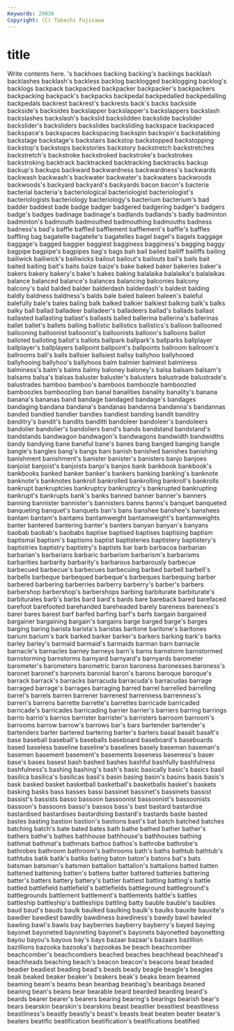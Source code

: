 ```yaml
---
Keywords: 29036 
Copyright: (C) Takeshi Fujisawa
---
```


# title

Write contents here.
's backhoes
backing backing's backings backlash backlashes backlash's backless backlog backlogged backlogging
backlog's backlogs backpack backpacked backpacker backpacker's backpackers backpacking backpack's backpacks
backpedal backpedalled backpedalling backpedals backrest backrest's backrests back's backs backside
backside's backsides backslapper backslapper's backslappers backslash backslashes backslash's backslid backslidden
backslide backslider backslider's backsliders backslides backsliding backspace backspaced backspace's backspaces
backspacing backspin backspin's backstabbing backstage backstage's backstairs backstop backstopped backstopping
backstop's backstops backstories backstory backstretch backstretches backstretch's backstroke backstroked backstroke's
backstrokes backstroking backtrack backtracked backtracking backtracks backup backup's backups backward
backwardness backwardness's backwards backwash backwash's backwater backwater's backwaters backwoods backwoods's
backyard backyard's backyards bacon bacon's bacteria bacterial bacteria's bacteriological bacteriologist
bacteriologist's bacteriologists bacteriology bacteriology's bacterium bacterium's bad badder baddest bade
badge badger badgered badgering badger's badgers badge's badges badinage badinage's
badlands badlands's badly badminton badminton's badmouth badmouthed badmouthing badmouths badness
badness's bad's baffle baffled bafflement bafflement's baffle's baffles baffling bag
bagatelle bagatelle's bagatelles bagel bagel's bagels baggage baggage's bagged baggier
baggiest bagginess bagginess's bagging baggy bagpipe bagpipe's bagpipes bag's bags
bah bail bailed bailiff bailiffs bailing bailiwick bailiwick's bailiwicks bailout
bailout's bailouts bail's bails bait baited baiting bait's baits baize
baize's bake baked baker bakeries baker's bakers bakery bakery's bake's
bakes baking balalaika balalaika's balalaikas balance balanced balance's balances balancing
balconies balcony balcony's bald balded balder balderdash balderdash's baldest balding
baldly baldness baldness's balds bale baled baleen baleen's baleful balefully
bale's bales baling balk balked balkier balkiest balking balk's balks
balky ball ballad balladeer balladeer's balladeers ballad's ballads ballast ballasted
ballasting ballast's ballasts balled ballerina ballerina's ballerinas ballet ballet's ballets
balling ballistic ballistics ballistics's balloon ballooned ballooning balloonist balloonist's balloonists
balloon's balloons ballot balloted balloting ballot's ballots ballpark ballpark's ballparks
ballplayer ballplayer's ballplayers ballpoint ballpoint's ballpoints ballroom ballroom's ballrooms ball's
balls ballsier ballsiest ballsy ballyhoo ballyhooed ballyhooing ballyhoo's ballyhoos balm
balmier balmiest balminess balminess's balm's balms balmy baloney baloney's balsa
balsam balsam's balsams balsa's balsas baluster baluster's balusters balustrade balustrade's
balustrades bamboo bamboo's bamboos bamboozle bamboozled bamboozles bamboozling ban banal
banalities banality banality's banana banana's bananas band bandage bandaged bandage's
bandages bandaging bandana bandana's bandanas bandanna bandanna's bandannas banded bandied
bandier bandies bandiest banding bandit banditry banditry's bandit's bandits banditti
bandoleer bandoleer's bandoleers bandolier bandolier's bandoliers band's bands bandstand bandstand's
bandstands bandwagon bandwagon's bandwagons bandwidth bandwidths bandy bandying bane baneful
bane's banes bang banged banging bangle bangle's bangles bang's bangs
bani banish banished banishes banishing banishment banishment's banister banister's banisters
banjo banjoes banjoist banjoist's banjoists banjo's banjos bank bankbook bankbook's
bankbooks banked banker banker's bankers banking banking's banknote banknote's banknotes
bankroll bankrolled bankrolling bankroll's bankrolls bankrupt bankruptcies bankruptcy bankruptcy's bankrupted
bankrupting bankrupt's bankrupts bank's banks banned banner banner's banners banning
bannister bannister's bannisters banns banns's banquet banqueted banqueting banquet's banquets
ban's bans banshee banshee's banshees bantam bantam's bantams bantamweight bantamweight's
bantamweights banter bantered bantering banter's banters banyan banyan's banyans baobab
baobab's baobabs baptise baptised baptises baptising baptism baptismal baptism's baptisms
baptist baptisteries baptistery baptistery's baptistries baptistry baptistry's baptists bar barb
barbacoa barbarian barbarian's barbarians barbaric barbarism barbarism's barbarisms barbarities barbarity
barbarity's barbarous barbarously barbecue barbecued barbecue's barbecues barbecuing barbed barbell
barbell's barbells barbeque barbequed barbeque's barbeques barbequing barber barbered barbering
barberries barberry barberry's barber's barbers barbershop barbershop's barbershops barbing barbiturate
barbiturate's barbiturates barb's barbs bard bard's bards bare bareback bared
barefaced barefoot barefooted barehanded bareheaded barely bareness bareness's barer bares
barest barf barfed barfing barf's barfs bargain bargained bargainer bargaining
bargain's bargains barge barged barge's barges barging baring barista barista's
baristas baritone baritone's baritones barium barium's bark barked barker barker's
barkers barking bark's barks barley barley's barmaid barmaid's barmaids barman
barn barnacle barnacle's barnacles barney barneys barn's barns barnstorm barnstormed
barnstorming barnstorms barnyard barnyard's barnyards barometer barometer's barometers barometric baron
baroness baronesses baroness's baronet baronet's baronets baronial baron's barons baroque
baroque's barrack barrack's barracks barracuda barracuda's barracudas barrage barraged barrage's
barrages barraging barred barrel barrelled barrelling barrel's barrels barren barrener
barrenest barrenness barrenness's barren's barrens barrette barrette's barrettes barricade barricaded
barricade's barricades barricading barrier barrier's barriers barring barrings barrio barrio's
barrios barrister barrister's barristers barroom barroom's barrooms barrow barrow's barrows
bar's bars bartender bartender's bartenders barter bartered bartering barter's barters
basal basalt basalt's base baseball baseball's baseballs baseboard baseboard's baseboards
based baseless baseline baseline's baselines basely baseman baseman's basemen basement
basement's basements baseness baseness's baser base's bases basest bash bashed
bashes bashful bashfully bashfulness bashfulness's bashing bashing's bash's basic basically
basic's basics basil basilica basilica's basilicas basil's basin basing basin's
basins basis basis's bask basked basket basketball basketball's basketballs basket's
baskets basking basks bass basses bassi bassinet bassinet's bassinets bassist
bassist's bassists basso bassoon bassoonist bassoonist's bassoonists bassoon's bassoons basso's
bassos bass's bast bastard bastardise bastardised bastardises bastardising bastard's bastards
baste basted bastes basting bastion bastion's bastions bast's bat batch
batched batches batching batch's bate bated bates bath bathe bathed
bather bather's bathers bathe's bathes bathhouse bathhouse's bathhouses bathing bathmat
bathmat's bathmats bathos bathos's bathrobe bathrobe's bathrobes bathroom bathroom's bathrooms
bath's baths bathtub bathtub's bathtubs batik batik's batiks bating baton
baton's batons bat's bats batsman batsman's batsmen battalion battalion's battalions
batted batten battened battening batten's battens batter battered batteries battering
batter's batters battery battery's battier battiest batting batting's battle battled
battlefield battlefield's battlefields battleground battleground's battlegrounds battlement battlement's battlements battle's
battles battleship battleship's battleships battling batty bauble bauble's baubles baud
baud's bauds baulk baulked baulking baulk's baulks bauxite bauxite's bawdier
bawdiest bawdily bawdiness bawdiness's bawdy bawl bawled bawling bawl's bawls
bay bayberries bayberry bayberry's bayed baying bayonet bayoneted bayoneting bayonet's
bayonets bayonetted bayonetting bayou bayou's bayous bay's bays bazaar bazaar's
bazaars bazillion bazillions bazooka bazooka's bazookas be beach beachcomber beachcomber's
beachcombers beached beaches beachhead beachhead's beachheads beaching beach's beacon beacon's
beacons bead beaded beadier beadiest beading bead's beads beady beagle
beagle's beagles beak beaked beaker beaker's beakers beak's beaks beam
beamed beaming beam's beams bean beanbag beanbag's beanbags beaned beaning
bean's beans bear bearable beard bearded bearding beard's beards bearer
bearer's bearers bearing bearing's bearings bearish bear's bears bearskin bearskin's
bearskins beast beastlier beastliest beastliness beastliness's beastly beastly's beast's beasts
beat beaten beater beater's beaters beatific beatification beatification's beatifications beatified
